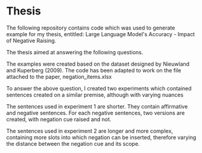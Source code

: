 # Thesis
The following repository contains code which was used to generate example for my thesis, entitled: Large Language Model's Accuracy - Impact of Negative Raising.

The thesis aimed at answering the following questions.

The examples were created based on the dataset designed by Nieuwland and Kuperberg (2009). The code has been adapted to work on the file attached to the paper, negation_items.xlsx

To answer the above question, I created two experiments which contained sentences created on a similar premise, although with varying nuances

The sentences used in experiment 1 are shorter. They contain affirmative and negative sentences. For each negative sentences, two versions are created, with negation cue raised and not.

The sentences used in experiment 2 are longer and more complex, containing more slots into which negation can be inserted, therefore varying the distance between the negation cue and its scope.


